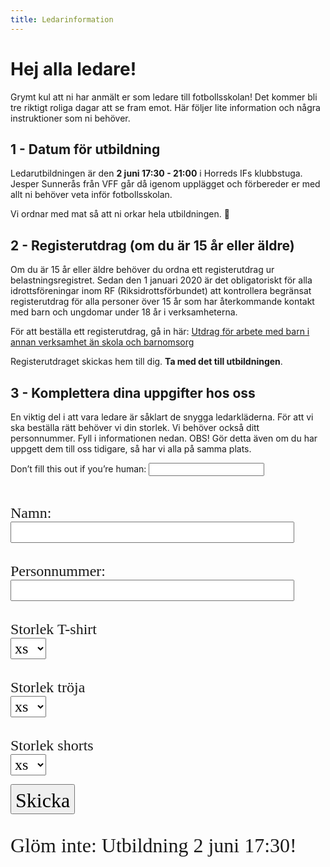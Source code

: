 ```yaml
---
title: Ledarinformation
---
```

# Hej alla ledare!
Grymt kul att ni har anmält er som ledare till fotbollsskolan! Det kommer bli tre riktigt roliga dagar att se fram emot. Här följer lite information och några instruktioner som ni behöver.

## 1 - Datum för utbildning
Ledarutbildningen är den **2 juni 17:30 - 21:00** i Horreds IFs klubbstuga. 
Jesper Sunnerås från VFF går då igenom upplägget och förbereder er med allt ni behöver veta inför fotbollsskolan.

Vi ordnar med mat så att ni orkar hela utbildningen. :pizza:

## 2 - Registerutdrag (om du är 15 år eller äldre)
Om du är 15 år eller äldre behöver du ordna ett registerutdrag ur belastningsregistret.
Sedan den 1 januari 2020 är det obligatoriskt för alla idrottsföreningar inom RF (Riksidrottsförbundet) att kontrollera begränsat registerutdrag för alla personer över 15 år som har återkommande kontakt med barn och ungdomar under 18 år i verksamheterna.

För att beställa ett registerutdrag, gå in här: 
[Utdrag för arbete med barn i annan verksamhet än skola och barnomsorg](https://polisen.se/tjanster-tillstand/belastningsregistret/ovrigt-arbete-och-kontakt-med-barn)

Registerutdraget skickas hem till dig. __Ta med det till utbildningen__.

## 3 - Komplettera dina uppgifter hos oss
En viktig del i att vara ledare är såklart de snygga ledarkläderna. 
För att vi ska beställa rätt behöver vi din storlek. Vi behöver också ditt personnummer. 
Fyll i informationen nedan.
OBS! Gör detta även om du har uppgett dem till oss tidigare, så har vi alla på samma plats.

<form
  name="coaches-details"
  method="POST"
  netlify-honeypot="bot-field"
  data-netlify="true"
  action="/tack-ledare"
>
  <p class="hidden">
    <label>
      Don’t fill this out if you’re human: <input name="bot-field" />
    </label>
  </p>
  
  <div style="display: fle; flex-direction: column">
    <span style="font-family: Luckiest Guy; padding-top: 2rem;font-size:1.5rem; display: block;">Namn: </span>
      <input type="text" name="name" style="font-size: 1.5rem; width: 90%" />
    <span style="font-family: Luckiest Guy; padding-top: 2rem;font-size:1.5rem; display: block;"> Personnummer:</span>
      <input type="text" name="ssn" style="font-size: 1.5rem; width: 90%" />
      <span style="font-family: Luckiest Guy; padding-top: 2rem;font-size:1.5rem; display: block;">Storlek T-shirt </span>
      
<select id="tshirt" name="tshirt" style="font-family: Luckiest Guy; padding:2px; font-size: 1.5rem">
  <option value="xs">xs</option>
  <option value="s">s</option>
  <option value="m">m</option>
  <option value="l">l</option>
  <option value="l">xl</option>
  <option value="l">xxl</option>
 
</select>
   <span style="font-family: Luckiest Guy; padding-top: 2rem;font-size:1.5rem; display: block;">Storlek tröja </span>
      
<select id="shirt" name="shirt" style="font-family: Luckiest Guy; padding:2px; font-size: 1.5rem">
  <option value="xs">xs</option>
  <option value="s">s</option>
  <option value="m">m</option>
  <option value="l">l</option>
  <option value="l">xl</option>
  <option value="l">xxl</option>

 
</select>
    <span style="font-family: Luckiest Guy; padding-top: 2rem;font-size:1.5rem; display: block;">Storlek shorts </span>
      
<select id="shorts" name="shorts" style="font-family: Luckiest Guy; padding:2px; font-size: 1.5rem">
  <option value="xs">xs</option>
  <option value="s">s</option>
  <option value="m">m</option>
  <option value="l">l</option>
  <option value="l">xl</option>
  <option value="l">xxl</option>

 
</select>
   
  </div>
  
  <p>
    <button type="submit" style="font-family: Luckiest Guy; font-size: 2rem; padding-top:6px">Skicka</button>
  </p>
</form>

<div style="font-family: Luckiest Guy; font-size:2rem; margin-top:2rem; display: block;">Glöm inte: Utbildning 2 juni 17:30!</div>
